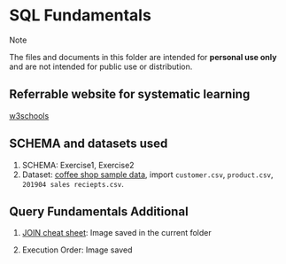 # SQL Fundamentals

> [!NOTE] 
> The files and documents in this folder are intended for **personal use only** and are not intended for public use or distribution.

## Referrable website for systematic learning
[w3schools](https://www.w3schools.com/sql/default.asp)


## SCHEMA and datasets used
1. SCHEMA: Exercise1, Exercise2
2. Dataset: [coffee shop sample data](https://www.kaggle.com/datasets/ylchang/coffee-shop-sample-data-1113/data), import `customer.csv`, `product.csv`, `201904 sales reciepts.csv`.


## Query Fundamentals Additional

1. [JOIN cheat sheet](https://www.studypk.com/sql-joins-cheat-sheet/): Image saved in the current folder

2. Execution Order: Image saved


